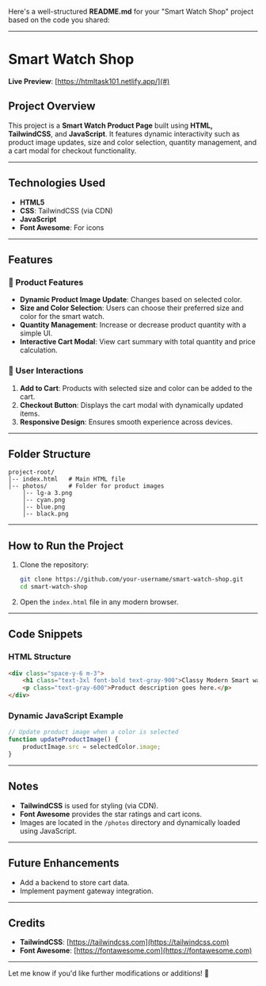 ﻿Here's a well-structured **README.md** for your "Smart Watch Shop" project based on the code you shared:  

---

# Smart Watch Shop  

**Live Preview**: [https://htmltask101.netlify.app/](#)  

## Project Overview  
This project is a **Smart Watch Product Page** built using **HTML, TailwindCSS**, and **JavaScript**. It features dynamic interactivity such as product image updates, size and color selection, quantity management, and a cart modal for checkout functionality.  

---

## Technologies Used  
- **HTML5**  
- **CSS**: TailwindCSS (via CDN)  
- **JavaScript**  
- **Font Awesome**: For icons  

---

## Features  
### 📌 Product Features  
- **Dynamic Product Image Update**: Changes based on selected color.  
- **Size and Color Selection**: Users can choose their preferred size and color for the smart watch.  
- **Quantity Management**: Increase or decrease product quantity with a simple UI.  
- **Interactive Cart Modal**: View cart summary with total quantity and price calculation.  

### 📌 User Interactions  
1. **Add to Cart**: Products with selected size and color can be added to the cart.  
2. **Checkout Button**: Displays the cart modal with dynamically updated items.  
3. **Responsive Design**: Ensures smooth experience across devices.  

---

## Folder Structure  
```
project-root/
│-- index.html   # Main HTML file  
│-- photos/      # Folder for product images  
    │-- lg-a 3.png  
    │-- cyan.png  
    │-- blue.png  
    │-- black.png  
```

---

## How to Run the Project  
1. Clone the repository:  
   ```bash
   git clone https://github.com/your-username/smart-watch-shop.git  
   cd smart-watch-shop
   ```  
2. Open the `index.html` file in any modern browser.  

---

## Code Snippets  

### HTML Structure  
```html
<div class="space-y-6 m-3">
    <h1 class="text-3xl font-bold text-gray-900">Classy Modern Smart watch</h1>
    <p class="text-gray-600">Product description goes here.</p>
</div>
```

### Dynamic JavaScript Example  
```javascript
// Update product image when a color is selected
function updateProductImage() {
    productImage.src = selectedColor.image;
}
```

---

## Notes  
- **TailwindCSS** is used for styling (via CDN).  
- **Font Awesome** provides the star ratings and cart icons.  
- Images are located in the `/photos` directory and dynamically loaded using JavaScript.  

---

## Future Enhancements  
- Add a backend to store cart data.  
- Implement payment gateway integration.  

---

## Credits  
- **TailwindCSS**: [https://tailwindcss.com](https://tailwindcss.com)  
- **Font Awesome**: [https://fontawesome.com](https://fontawesome.com)  

---


Let me know if you'd like further modifications or additions! 🚀
